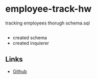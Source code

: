 # employee-track-hw
tracking employees thorugh schema.sql

##
* created schema
* created inquierer

## Links
- [Github](https://github.com/LilAdobe/note-take-hw)
